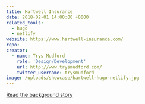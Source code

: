 ```yaml
---
title: Hartwell Insurance
date: 2018-02-01 14:00:00 +0000
related_tools:
  - hugo
  - netlify
website: https://www.hartwell-insurance.com/
repo:
creator:
  - name: Trys Mudford
    role: 'Design/Development'
    url: http://www.trysmudford.com/
    twitter_username: trysmudford
image: /uploads/showcase/hartwell-hugo-netlify.jpg
---
```


[Read the background story](http://www.trysmudford.com/perfomance-wins-with-hugo-and-netlify/)
